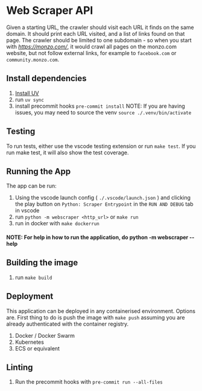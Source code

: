 # Web Scraper API

Given a starting URL, the crawler should visit each URL it finds on the same domain. It should print each URL visited, and a list of links found on that page. The crawler should be limited to one subdomain - so when you start with *https://monzo.com/*, it would crawl all pages on the monzo.com website, but not follow external links, for example to `facebook.com` or `community.monzo.com`.

## Install dependencies

1. [Install UV](https://docs.astral.sh/uv/getting-started/installation/)
2. run `uv sync`
3. install precommit hooks `pre-commit install`
NOTE: If you are having issues, you may need to source the venv `source ./.venv/bin/activate`

## Testing

To run tests, either use the vscode testing extension or run `make test`. If you run make test, it will also show the test coverage.

## Running the App

The app can be run:
1. Using the vscode launch config ( `./.vscode/launch.json` ) and clicking the play button on `Python: Scraper Entrypoint` in the `RUN AND DEBUG` tab in vscode
2. run `python -m webscraper <http_url>` or `make run`
3. run in docker with `make dockerrun`

#### NOTE: For help in how to run the application, do python -m webscraper --help

## Building the image

1. run `make build`

## Deployment

This application can be deployed in any containerised environment. Options are. First thing to do is push the image with `make push` assuming you are already authenticated with the container registry.

1. Docker / Docker Swarm
2. Kubernetes
3. ECS or equivalent

## Linting

1. Run the precommit hooks with `pre-commit run --all-files`
